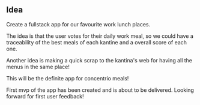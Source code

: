 ## Idea

Create a fullstack app for our favourite work lunch places.

The idea is that the user votes for their daily work meal, so we could have a traceability of the best meals of each kantine and a overall score of each one.

Another idea is making a quick scrap to the kantina's web for having all the menus in the same place!

This will be the definite app for concentrio meals!

First mvp of the app has been created and is about to be delivered. Looking forward for first user feedback!
